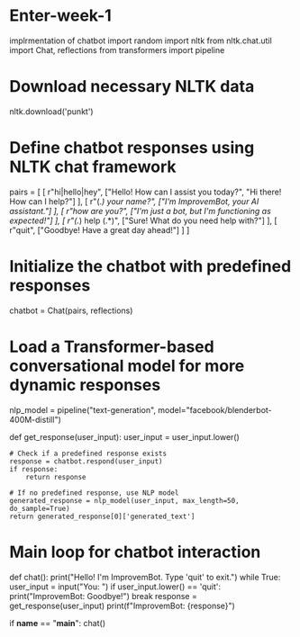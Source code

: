 # Enter-week-1
implrmentation of chatbot
import random
import nltk
from nltk.chat.util import Chat, reflections
from transformers import pipeline

# Download necessary NLTK data
nltk.download('punkt')

# Define chatbot responses using NLTK chat framework
pairs = [
    [
        r"hi|hello|hey",
        ["Hello! How can I assist you today?", "Hi there! How can I help?"]
    ],
    [
        r"(.*) your name?",
        ["I'm ImprovemBot, your AI assistant."]
    ],
    [
        r"how are you?",
        ["I'm just a bot, but I'm functioning as expected!"]
    ],
    [
        r"(.*) help (.*)",
        ["Sure! What do you need help with?"]
    ],
    [
        r"quit",
        ["Goodbye! Have a great day ahead!"]
    ]
]

# Initialize the chatbot with predefined responses
chatbot = Chat(pairs, reflections)

# Load a Transformer-based conversational model for more dynamic responses
nlp_model = pipeline("text-generation", model="facebook/blenderbot-400M-distill")

def get_response(user_input):
    user_input = user_input.lower()
    
    # Check if a predefined response exists
    response = chatbot.respond(user_input)
    if response:
        return response
    
    # If no predefined response, use NLP model
    generated_response = nlp_model(user_input, max_length=50, do_sample=True)
    return generated_response[0]['generated_text']

# Main loop for chatbot interaction
def chat():
    print("Hello! I'm ImprovemBot. Type 'quit' to exit.")
    while True:
        user_input = input("You: ")
        if user_input.lower() == 'quit':
            print("ImprovemBot: Goodbye!")
            break
        response = get_response(user_input)
        print(f"ImprovemBot: {response}")

if __name__ == "__main__":
    chat()

